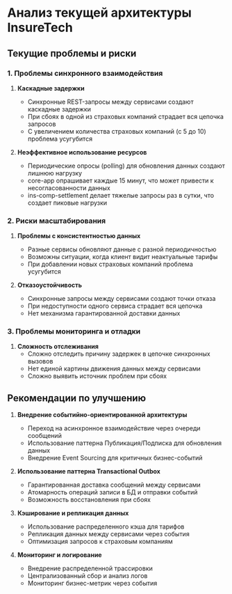 # Анализ текущей архитектуры InsureTech

## Текущие проблемы и риски

### 1. Проблемы синхронного взаимодействия

1. **Каскадные задержки**
   - Синхронные REST-запросы между сервисами создают каскадные задержки
   - При сбоях в одной из страховых компаний страдает вся цепочка запросов
   - С увеличением количества страховых компаний (с 5 до 10) проблема усугубится

2. **Неэффективное использование ресурсов**
   - Периодические опросы (polling) для обновления данных создают лишнюю нагрузку
   - core-app опрашивает каждые 15 минут, что может привести к несогласованности данных
   - ins-comp-settlement делает тяжелые запросы раз в сутки, что создает пиковые нагрузки

### 2. Риски масштабирования

1. **Проблемы с консистентностью данных**
   - Разные сервисы обновляют данные с разной периодичностью
   - Возможны ситуации, когда клиент видит неактуальные тарифы
   - При добавлении новых страховых компаний проблема усугубится

2. **Отказоустойчивость**
   - Синхронные запросы между сервисами создают точки отказа
   - При недоступности одного сервиса страдает вся цепочка
   - Нет механизма гарантированной доставки данных

### 3. Проблемы мониторинга и отладки

1. **Сложность отслеживания**
   - Сложно отследить причину задержек в цепочке синхронных вызовов
   - Нет единой картины движения данных между сервисами
   - Сложно выявить источник проблем при сбоях

## Рекомендации по улучшению

1. **Внедрение событийно-ориентированной архитектуры**
   - Переход на асинхронное взаимодействие через очереди сообщений
   - Использование паттерна Публикация/Подписка для обновления данных
   - Внедрение Event Sourcing для критичных бизнес-событий

2. **Использование паттерна Transactional Outbox**
   - Гарантированная доставка сообщений между сервисами
   - Атомарность операций записи в БД и отправки событий
   - Возможность восстановления при сбоях

3. **Кэширование и репликация данных**
   - Использование распределенного кэша для тарифов
   - Репликация данных между сервисами через события
   - Оптимизация запросов к страховым компаниям

4. **Мониторинг и логирование**
   - Внедрение распределенной трассировки
   - Централизованный сбор и анализ логов
   - Мониторинг бизнес-метрик через события
